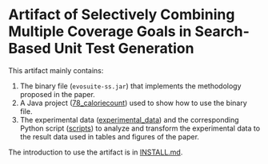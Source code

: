 # Artifact of Selectively Combining Multiple Coverage Goals in Search-Based Unit Test Generation

This artifact mainly contains:
1. The binary file (`evosuite-ss.jar`) that implements the methodology proposed in the paper.
2. A Java project ([78_caloriecount](./78_caloriecount)) used to show how to use the binary file.
3. The experimental data ([experimental_data](./experimental_data)) and the corresponding Python script ([scripts](./scripts)) to analyze and transform the experimental data to the result data used in tables and figures of the paper.

The introduction to use the artifact is in [INSTALL.md](./INSTALL.md).
